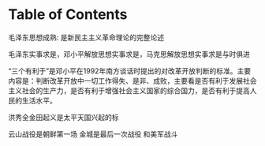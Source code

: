 # Table of Contents



毛泽东思想成熟: 是新民主主义革命理论的完整论述

毛泽东实事求是，邓小平解放思想实事求是，马克思解放思想实事求是与时俱进

“三个有利于”是邓小平在1992年南方谈话时提出的对改革开放判断的标准。主要内容是：判断改革开放中一切工作得失、是非、成败，主要看是否有利于发展社会主义社会的生产力，是否有利于增强社会主义国家的综合国力，是否有利于提高人民的生活水平。

洪秀全金田起义是太平天国兴起的标

云山战役是朝鲜第一场  金城是最后一次战役 和美军战斗
